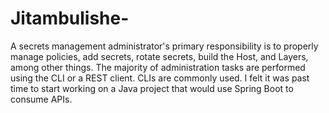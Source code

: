 # Jitambulishe-

A secrets management administrator's primary responsibility is to properly manage policies, 
add secrets, rotate secrets, build the Host, and Layers, among other things. 
The majority of administration tasks are performed using the CLI or a REST client. CLIs are commonly used.
I felt it was past time to start working on a Java project that would use Spring Boot to consume APIs.
